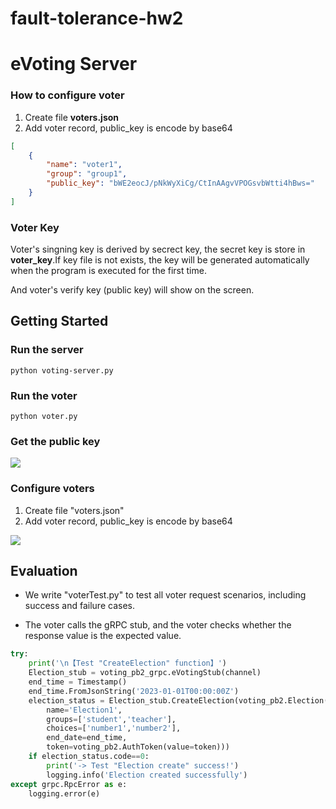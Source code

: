 # fault-tolerance-hw2

# eVoting Server

### How to configure voter
1. Create file **voters.json**
2. Add voter record, public_key is encode by base64
```json
[
    {
        "name": "voter1",
        "group": "group1",
        "public_key": "bWE2eocJ/pNkWyXiCg/CtInAAgvVPOGsvbWtti4hBws="
    }
]
```

### Voter Key
Voter's singning key is derived by secrect key, the secret key is store in **voter_key**.If key file is not exists, the key will be generated automatically when the program is executed for the first time.

And voter's verify key (public key) will show on the screen.


## Getting Started

### Run the server
```
python voting-server.py
```
### Run the voter
```
python voter.py
```
### Get the public key
![](https://i.imgur.com/hsEtbpd.png)

### Configure voters
1. Create file "voters.json"
2. Add voter record, public_key is encode by base64

![](https://i.imgur.com/9OwziLW.png)

## Evaluation
* We write "voterTest.py" to test all voter request scenarios, including success and failure cases.

* The voter calls the gRPC stub, and the voter checks whether the response value is the expected value.
```python
try:
    print('\n【Test "CreateElection" function】')
    Election_stub = voting_pb2_grpc.eVotingStub(channel)
    end_time = Timestamp()
    end_time.FromJsonString('2023-01-01T00:00:00Z')
    election_status = Election_stub.CreateElection(voting_pb2.Election(
        name='Election1',
        groups=['student','teacher'],
        choices=['number1','number2'],
        end_date=end_time,
        token=voting_pb2.AuthToken(value=token)))
    if election_status.code==0:
        print('-> Test "Election create" success!')
        logging.info('Election created successfully')
except grpc.RpcError as e:
    logging.error(e)
```
